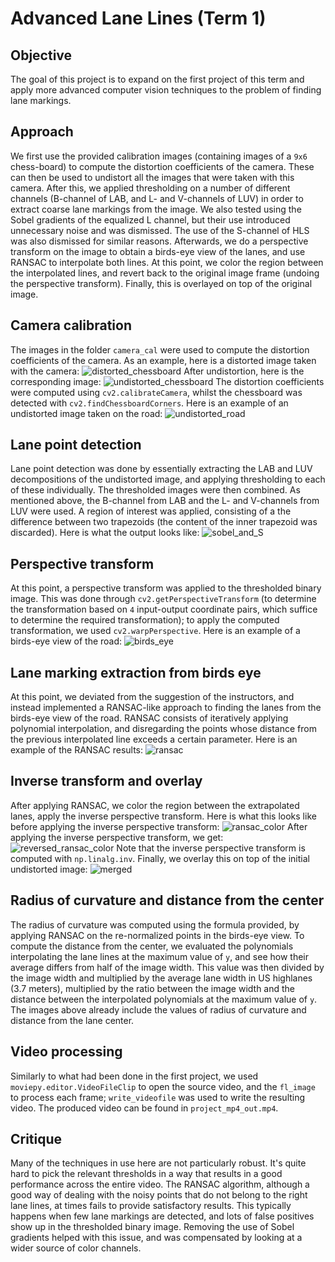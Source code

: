 # Advanced Lane Lines (Term 1)

## Objective
The goal of this project is to expand on the first project of this term and apply more advanced computer vision techniques to the problem of finding lane markings.

## Approach
We first use the provided calibration images (containing images of a `9x6` chess-board) to compute the distortion coefficients of the camera. These can then be used to undistort all the images that were taken with this camera. After this, we applied thresholding on a number of different channels (B-channel of LAB, and L- and V-channels of LUV) in order to extract coarse lane markings from the image. We also tested using the Sobel gradients of the equalized L channel, but their use introduced unnecessary noise and was dismissed. The use of the S-channel of HLS was also dismissed for similar reasons.
Afterwards, we do a perspective transform on the image to obtain a birds-eye view of the lanes, and use RANSAC to interpolate both lines. At this point, we color the region between the interpolated lines, and revert back to the original image frame (undoing the perspective transform). Finally, this is overlayed on top of the original image.

## Camera calibration
The images in the folder `camera_cal` were used to compute the distortion coefficients of the camera.
As an example, here is a distorted image taken with the camera:
![distorted_chessboard](camera_cal/calibration2.jpg)
After undistortion, here is the corresponding image:
![undistorted_chessboard](undistorted_chessboards/calibration2.jpg)
The distortion coefficients were computed using `cv2.calibrateCamera`, whilst the chessboard was detected with `cv2.findChessboardCorners`.
Here is an example of an undistorted image taken on the road:
![undistorted_road](report_imgs/undistorted_road.jpg)

## Lane point detection
Lane point detection was done by essentially extracting the LAB and LUV decompositions of the undistorted image, and applying thresholding to each of these individually. The thresholded images were then combined. As mentioned above, the B-channel from LAB and the L- and V-channels from LUV were used.
A region of interest was applied, consisting of a the difference between two trapezoids (the content of the inner trapezoid was discarded).
Here is what the output looks like:
![sobel_and_S](report_imgs/extracted_markings.jpg)

## Perspective transform
At this point, a perspective transform was applied to the thresholded binary image.
This was done through `cv2.getPerspectiveTransform` (to determine the transformation based on `4` input-output coordinate pairs, which suffice to determine the required transformation); to apply the computed transformation, we used `cv2.warpPerspective`. Here is an example of a birds-eye view of the road:
![birds_eye](report_imgs/birds_eye.jpg)

## Lane marking extraction from birds eye
At this point, we deviated from the suggestion of the instructors, and instead implemented a RANSAC-like approach to finding the lanes from the birds-eye view of the road.
RANSAC consists of iteratively applying polynomial interpolation, and disregarding the points whose distance from the previous interpolated line exceeds a certain parameter.
Here is an example of the RANSAC results:
![ransac](report_imgs/ransac_results.jpg)

## Inverse transform and overlay
After applying RANSAC, we color the region between the extrapolated lanes, apply the inverse perspective transform.
Here is what this looks like before applying the inverse perspective transform:
![ransac_color](report_imgs/ransac_color.jpg)
After applying the inverse perspective transform, we get:
![reversed_ransac_color](report_imgs/reversed_ransac_color.jpg)
Note that the inverse perspective transform is computed with `np.linalg.inv`.
Finally, we overlay this on top of the initial undistorted image:
![merged](report_imgs/merged.jpg)

## Radius of curvature and distance from the center
The radius of curvature was computed using the formula provided, by applying RANSAC on the re-normalized points in the birds-eye view.
To compute the distance from the center, we evaluated the polynomials interpolating the lane lines at the maximum value of `y`, and see how their average differs from half of the image width.
This value was then divided by the image width and multiplied by the average lane width in US highlanes (3.7 meters), multiplied by the ratio between the image width and the distance between the interpolated polynomials at the maximum value of `y`. The images above already include the values of radius of curvature and distance from the lane center.

## Video processing
Similarly to what had been done in the first project, we used `moviepy.editor.VideoFileClip` to open the source video, and the `fl_image` to process each frame; `write_videofile` was used to write the resulting video. The produced video can be found in `project_mp4_out.mp4`.

## Critique
Many of the techniques in use here are not particularly robust. It's quite hard to pick the relevant thresholds in a way that results in a good performance across the entire video. The RANSAC algorithm, although a good way of dealing with the noisy points that do not belong to the right lane lines, at times fails to provide satisfactory results. This typically happens when few lane markings are detected, and lots of false positives show up in the thresholded binary image. Removing the
use of Sobel gradients helped with this issue, and was compensated by looking at a wider source of color channels.
